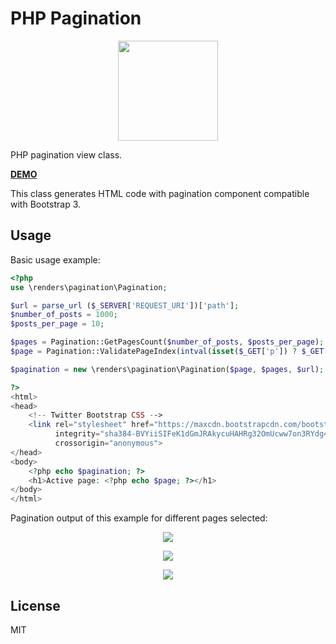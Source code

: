 # PHP Pagination

<p align="center">
    <img width="160" height="160" src="http://assets.doninn.com/php-projects/php-pagination/images/php_pagination.png"/>
</p>


PHP pagination view class.

<p>
<strong>
<a href="http://naprimerax.org/demo/php-projects/php-pagination/demo/" target="_blank">DEMO</a>
</strong>
</p>

This class generates HTML code with pagination component compatible with Bootstrap 3.

## Usage
Basic usage example:
```php
<?php
use \renders\pagination\Pagination;

$url = parse_url ($_SERVER['REQUEST_URI'])['path'];
$number_of_posts = 1000;
$posts_per_page = 10;

$pages = Pagination::GetPagesCount($number_of_posts, $posts_per_page);
$page = Pagination::ValidatePageIndex(intval(isset($_GET['p']) ? $_GET['p'] : 1), $pages);

$pagination = new \renders\pagination\Pagination($page, $pages, $url);

?>
<html>
<head>
    <!-- Twitter Bootstrap CSS -->
    <link rel="stylesheet" href="https://maxcdn.bootstrapcdn.com/bootstrap/3.3.7/css/bootstrap.min.css"
          integrity="sha384-BVYiiSIFeK1dGmJRAkycuHAHRg32OmUcww7on3RYdg4Va+PmSTsz/K68vbdEjh4u" 
          crossorigin="anonymous">
</head>
<body>
    <?php echo $pagination; ?>
    <h1>Active page: <?php echo $page; ?></h1>
</body>
</html>
```
Pagination output of this example for different pages selected:
<p align="center">
    <img src="http://assets.doninn.com/php-projects/php-pagination/images/screenshot1.png"/>
</p>
<p align="center">
    <img src="http://assets.doninn.com/php-projects/php-pagination/images/screenshot2.png"/>
</p>
<p align="center">
    <img src="http://assets.doninn.com/php-projects/php-pagination/images/screenshot3.png"/>
</p>

## License 
MIT
